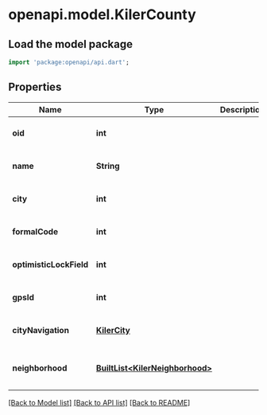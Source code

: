 # openapi.model.KilerCounty

## Load the model package
```dart
import 'package:openapi/api.dart';
```

## Properties
Name | Type | Description | Notes
------------ | ------------- | ------------- | -------------
**oid** | **int** |  | [optional] [default to null]
**name** | **String** |  | [optional] [default to null]
**city** | **int** |  | [optional] [default to null]
**formalCode** | **int** |  | [optional] [default to null]
**optimisticLockField** | **int** |  | [optional] [default to null]
**gpsId** | **int** |  | [optional] [default to null]
**cityNavigation** | [**KilerCity**](KilerCity.md) |  | [optional] [default to null]
**neighborhood** | [**BuiltList&lt;KilerNeighborhood&gt;**](KilerNeighborhood.md) |  | [optional] [default to const []]

[[Back to Model list]](../README.md#documentation-for-models) [[Back to API list]](../README.md#documentation-for-api-endpoints) [[Back to README]](../README.md)


